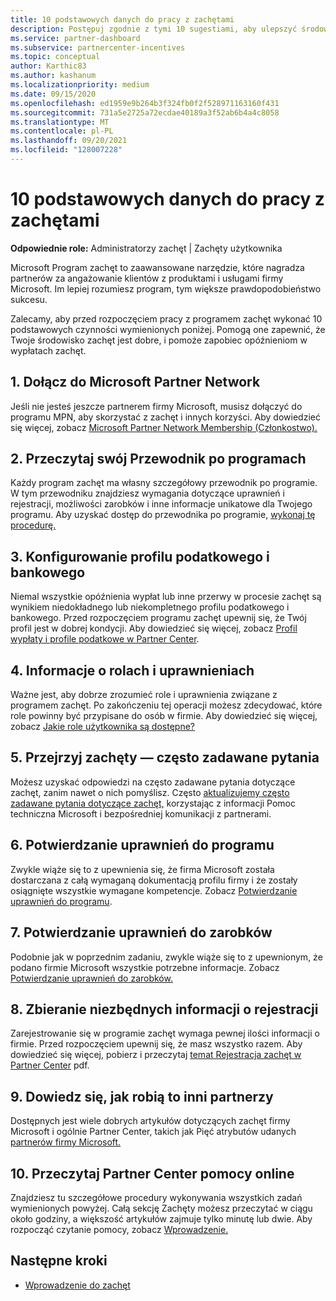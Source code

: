 ```yaml
---
title: 10 podstawowych danych do pracy z zachętami
description: Postępuj zgodnie z tymi 10 sugestiami, aby ulepszyć środowisko programu zachęt i szybciej otrzymywać wypłaty.
ms.service: partner-dashboard
ms.subservice: partnercenter-incentives
ms.topic: conceptual
author: Karthic83
ms.author: kashanum
ms.localizationpriority: medium
ms.date: 09/15/2020
ms.openlocfilehash: ed1959e9b264b3f324fb0f2f528971163160f431
ms.sourcegitcommit: 731a5e2725a72ecdae40189a3f52ab6b4a4c8058
ms.translationtype: MT
ms.contentlocale: pl-PL
ms.lasthandoff: 09/20/2021
ms.locfileid: "128007228"
---
```

# <a name="the-10-essentials-for-working-with-incentives"></a>10 podstawowych danych do pracy z zachętami

**Odpowiednie role:** Administratorzy zachęt | Zachęty użytkownika

Microsoft Program zachęt to zaawansowane narzędzie, które nagradza partnerów za angażowanie klientów z produktami i usługami firmy Microsoft. Im lepiej rozumiesz program, tym większe prawdopodobieństwo sukcesu.

Zalecamy, aby przed rozpoczęciem pracy z  programem zachęt wykonać 10 podstawowych czynności wymienionych poniżej. Pomogą one zapewnić, że Twoje środowisko zachęt jest dobre, i pomoże zapobiec opóźnieniom w wypłatach zachęt.

## <a name="1-join-the-microsoft-partner-network"></a>1. Dołącz do Microsoft Partner Network

Jeśli nie jesteś jeszcze partnerem firmy Microsoft, musisz dołączyć do programu MPN, aby skorzystać z zachęt i innych korzyści. Aby dowiedzieć się więcej, zobacz [Microsoft Partner Network Membership (Członkostwo).](https://partner.microsoft.com/membership)

## <a name="2-read-your-incentives-program-guide"></a>2. Przeczytaj swój Przewodnik po programach

Każdy program zachęt ma własny szczegółowy przewodnik po programie. W tym przewodniku znajdziesz wymagania dotyczące uprawnień i rejestracji, możliwości zarobków i inne informacje unikatowe dla Twojego programu. Aby uzyskać dostęp do przewodnika po programie, [wykonaj tę procedurę.](incentives-determined-your-program-eligibility.md#determining-your-program-eligibility)

## <a name="3-set-up-your-tax-and-banking-profile"></a>3. Konfigurowanie profilu podatkowego i bankowego

Niemal wszystkie opóźnienia wypłat lub inne przerwy w procesie zachęt są wynikiem niedokładnego lub niekompletnego profilu podatkowego i bankowego. Przed rozpoczęciem programu zachęt upewnij się, że Twój profil jest w dobrej kondycji. Aby dowiedzieć się więcej, zobacz [Profil wypłaty i profile podatkowe w Partner Center](incentives-create-and-manage-your-payout-and-tax-profiles.md).

## <a name="4-learn-about-roles-and-permissions"></a>4. Informacje o rolach i uprawnieniach

Ważne jest, aby dobrze zrozumieć role i uprawnienia związane z programem zachęt. Po zakończeniu tej operacji możesz zdecydować, które role powinny być przypisane do osób w firmie. Aby dowiedzieć się więcej, zobacz [Jakie role użytkownika są dostępne?](incentives-faq.yml#what-user-roles-are-available-)

## <a name="5-review-the-incentives-faq"></a>5. Przejrzyj zachęty — często zadawane pytania

Możesz uzyskać odpowiedzi na często zadawane pytania dotyczące zachęt, zanim nawet o nich pomyślisz. Często [aktualizujemy często zadawane pytania dotyczące zachęt,](incentives-faq.yml) korzystając z informacji Pomoc techniczna Microsoft i bezpośredniej komunikacji z partnerami.

## <a name="6-confirm-your-program-eligibility"></a>6. Potwierdzanie uprawnień do programu

Zwykle wiąże się to z upewnienia się, że firma Microsoft została dostarczana z całą wymaganą dokumentacją profilu firmy i że zostały osiągnięte wszystkie wymagane kompetencje. Zobacz [Potwierdzanie uprawnień do programu](incentives-determined-your-program-eligibility.md).

## <a name="7-confirm-your-earnings-eligibility"></a>7. Potwierdzanie uprawnień do zarobków

Podobnie jak w poprzednim zadaniu, zwykle wiąże się to z upewnionym, że podano firmie Microsoft wszystkie potrzebne informacje. Zobacz [Potwierdzanie uprawnień do zarobków.](incentives-confirm-your-earnings-eligibility.md)

## <a name="8-gather-the-necessary-enrollment-information"></a>8. Zbieranie niezbędnych informacji o rejestracji

Zarejestrowanie się w programie zachęt wymaga pewnej ilości informacji o firmie. Przed rozpoczęciem upewnij się, że masz wszystko razem. Aby dowiedzieć się więcej, pobierz i przeczytaj [temat Rejestracja zachęt w Partner Center](https://assetsprod.microsoft.com/partner-center-incentives-enrollment.pdf) pdf.

## <a name="9-learn-how-other-partners-do-it"></a>9. Dowiedz się, jak robią to inni partnerzy

Dostępnych jest wiele dobrych artykułów dotyczących zachęt firmy Microsoft i ogólnie Partner Center, takich jak Pięć atrybutów udanych [partnerów firmy Microsoft.](https://www.microsoft.com/en-us/us-partner-blog/2019/08/29/the-five-attributes-of-successful-microsoft-partners/)

## <a name="10-read-the-partner-center-online-help"></a>10. Przeczytaj Partner Center pomocy online

Znajdziesz tu szczegółowe procedury wykonywania wszystkich zadań wymienionych powyżej. Całą sekcję Zachęty możesz przeczytać w ciągu około godziny, a większość artykułów zajmuje tylko minutę lub dwie. Aby rozpocząć czytanie pomocy, zobacz [Wprowadzenie.](incentives-get-started-intro.md)

## <a name="next-steps"></a>Następne kroki

- [Wprowadzenie do zachęt](incentives-get-started-intro.md)
